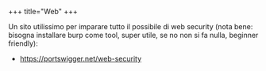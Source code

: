 +++
title="Web"
+++

Un sito utilissimo per imparare tutto il possibile di web security (nota bene: bisogna installare burp come tool, super utile, se no non si fa nulla, beginner friendly):

- <https://portswigger.net/web-security>
